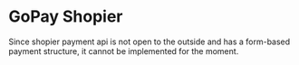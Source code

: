 # GoPay Shopier

Since shopier payment api is not open to the outside and has a form-based payment structure, it cannot be implemented for the moment.
